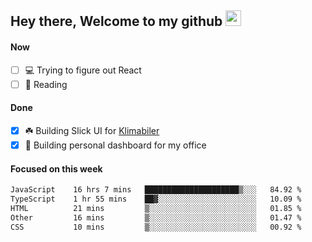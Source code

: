 ## Hey there, Welcome to my github <img src="https://media.giphy.com/media/hvRJCLFzcasrR4ia7z/giphy.gif" width="25px">

#### Now
- [ ] 💻 Trying to figure out React
- [ ] 📕 Reading

#### Done
- [x] ☘️ Building Slick UI for [Klimabiler](https://klimabiler.dk)
- [x] 🚀 Building personal dashboard for my office
 
 #### Focused on this week
<!--START_SECTION:waka-->

```txt
JavaScript    16 hrs 7 mins   █████████████████████▒░░░   84.92 %
TypeScript    1 hr 55 mins    ██▓░░░░░░░░░░░░░░░░░░░░░░   10.09 %
HTML          21 mins         ▒░░░░░░░░░░░░░░░░░░░░░░░░   01.85 %
Other         16 mins         ▒░░░░░░░░░░░░░░░░░░░░░░░░   01.47 %
CSS           10 mins         ▒░░░░░░░░░░░░░░░░░░░░░░░░   00.92 %
```

<!--END_SECTION:waka-->

